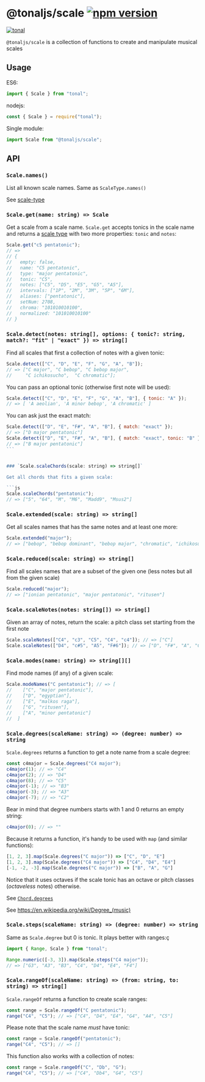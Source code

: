 # @tonaljs/scale [![npm version](https://img.shields.io/npm/v/@tonaljs/scale.svg?style=flat-square)](https://www.npmjs.com/package/@tonaljs/scale)

[![tonal](https://img.shields.io/badge/@tonaljs-scale-yellow.svg?style=flat-square)](https://www.npmjs.com/browse/keyword/tonal)

`@tonaljs/scale` is a collection of functions to create and manipulate musical scales

## Usage

ES6:

```js
import { Scale } from "tonal";
```

nodejs:

```js
const { Scale } = require("tonal");
```

Single module:

```js
import Scale from "@tonaljs/scale";
```

## API

### `Scale.names()`

List all known scale names. Same as `ScaleType.names()`

See [scale-type](/package/scale-type)

### `Scale.get(name: string) => Scale`

Get a scale from a scale name. `Scale.get` accepts tonics in the scale name and returns a [scale type](/packages/scale-type) with two more properties: `tonic` and `notes`:

```js
Scale.get("c5 pentatonic");
// =>
// {
//   empty: false,
//   name: "C5 pentatonic",
//   type: "major pentatonic",
//   tonic: "C5",
//   notes: ["C5", "D5", "E5", "G5", "A5"],
//   intervals: ["1P", "2M", "3M", "5P", "6M"],
//   aliases: ["pentatonic"],
//   setNum: 2708,
//   chroma: "101010010100",
//   normalized: "101010010100"
// }
```

### `Scale.detect(notes: string[], options: { tonic?: string, match?: "fit" | "exact" }) => string[]`

Find all scales that first a collection of notes with a given tonic:

```js
Scale.detect(["C", "D", "E", "F", "G", "A", "B"]);
// => ["C major", "C bebop", "C bebop major",
//     "C ichikosucho",  "C chromatic"];
```

You can pass an optional tonic (otherwise first note will be used):

```js
Scale.detect(["C", "D", "E", "F", "G", "A", "B"], { tonic: "A" });
// => [ 'A aeolian', 'A minor bebop', 'A chromatic' ]
```

You can ask just the exact match:

````js
Scale.detect(["D", "E", "F#", "A", "B"], { match: "exact" });
// => ["D major pentatonic"]
Scale.detect(["D", "E", "F#", "A", "B"], { match: "exact", tonic: "B" });
// => ["B major pentatonic"]
```


### `Scale.scaleChords(scale: string) => string[]`

Get all chords that fits a given scale:

```js
Scale.scaleChords("pentatonic");
// => ["5", "64", "M", "M6", "Madd9", "Msus2"]
````

### `Scale.extended(scale: string) => string[]`

Get all scales names that has the same notes and at least one more:

```js
Scale.extended("major");
// => ["bebop", "bebop dominant", "bebop major", "chromatic", "ichikosucho"]
```

### `Scale.reduced(scale: string) => string[]`

Find all scales names that are a subset of the given one (less notes but all from the given scale)

```js
Scale.reduced("major");
// => ["ionian pentatonic", "major pentatonic", "ritusen"]
```

### `Scale.scaleNotes(notes: string[]) => string[]`

Given an array of notes, return the scale: a pitch class set starting from the first note

```js
Scale.scaleNotes(["C4", "c3", "C5", "C4", "c4"]); // => ["C"]
Scale.scaleNotes(["D4", "c#5", "A5", "F#6"]); // => ["D", "F#", "A", "C#"]
```

### `Scale.modes(name: string) => string[][]`

Find mode names (if any) of a given scale:

```js
Scale.modeNames("C pentatonic"); // => [
//    ["C", "major pentatonic"],
//    ["D", "egyptian"],
//    ["E", "malkos raga"],
//    ["G", "ritusen"],
//    ["A", "minor pentatonic"]
//  ]
```

### `Scale.degrees(scaleName: string) => (degree: number) => string`

`Scale.degrees` returns a function to get a note name from a scale degree:

```js
const c4major = Scale.degrees("C4 major");
c4major(1); // => "C4"
c4major(2); // => "D4"
c4major(8); // => "C5"
c4major(-1); // => "B3"
c4major(-3); // => "A3"
c4major(-7); // => "C2"
```

Bear in mind that degree numbers starts with 1 and 0 returns an empty string:

```js
c4major(0); // => ""
```

Because it returns a function, it's handy to be used with `map` (and similar functions):

```js
[1, 2, 3].map(Scale.degrees("C major")) => ["C", "D", "E"]
[1, 2, 3].map(Scale.degrees("C4 major")) => ["C4", "D4", "E4"]
[-1, -2, -3].map(Scale.degrees("C major")) => ["B", "A", "G"]
```

Notice that it uses octaves if the scale tonic has an octave or pitch classes (_octaveless_ notes) otherwise.

See [`Chord.degrees`](https://github.com/tonaljs/tonal/tree/main/packages/chord#chorddegreeschordname-string--degree-number--string)

See https://en.wikipedia.org/wiki/Degree_(music)

### `Scale.steps(scaleName: string) => (degree: number) => string`

Same as `Scale.degree` but 0 is tonic. It plays better with ranges:ç

```js
import { Range, Scale } from "tonal";

Range.numeric([-3, 3]).map(Scale.steps("C4 major"));
// => ["G3", "A3", "B3", "C4", "D4", "E4", "F4"]
```

### `Scale.rangeOf(scaleName: string) => (from: string, to: string) => string[]`

`Scale.rangeOf` returns a function to create scale ranges:

```js
const range = Scale.rangeOf("C pentatonic");
range("C4", "C5"); // => ["C4", "D4", "E4", "G4", "A4", "C5"]
```

Please note that the scale name _must_ have tonic:

```js
const range = Scale.rangeOf("pentatonic");
range("C4", "C5"); // => []
```

This function also works with a collection of notes:

```js
const range = Scale.rangeOf("C", "Db", "G");
range("C4", "C5"); // => ["C4", "Db4", "G4", "C5"]
```
